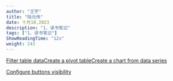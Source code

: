 ```yaml
---
author: "王宇"
title: "陆元伟"
date: 十月18,2023
description: "1、读书笔记"
tags: ["1、读书笔记"]
ShowReadingTime: "12s"
weight: 243
---
```

[Filter table data](#)[Create a pivot table](#)[Create a chart from data series](#)

[Configure buttons visibility](/users/tfac-settings.action)